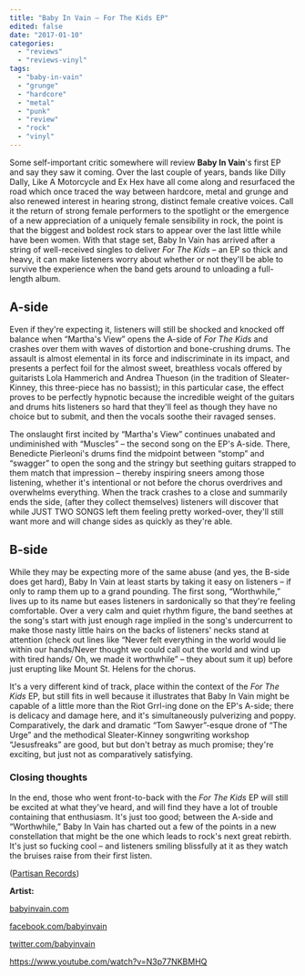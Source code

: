 ```yaml
---
title: "Baby In Vain – For The Kids EP"
edited: false
date: "2017-01-10"
categories:
  - "reviews"
  - "reviews-vinyl"
tags:
  - "baby-in-vain"
  - "grunge"
  - "hardcore"
  - "metal"
  - "punk"
  - "review"
  - "rock"
  - "vinyl"
---
```


Some self-important critic somewhere will review **Baby In Vain**'s first EP and say they saw it coming. Over the last couple of years, bands like Dilly Dally, Like A Motorcycle and Ex Hex have all come along and resurfaced the road which once traced the way between hardcore, metal and grunge and also renewed interest in hearing strong, distinct female creative voices. Call it the return of strong female performers to the spotlight or the emergence of a new appreciation of a uniquely female sensibility in rock, the point is that the biggest and boldest rock stars to appear over the last little while have been women. With that stage set, Baby In Vain has arrived after a string of well-received singles to deliver _For The Kids_ – an EP so thick and heavy, it can make listeners worry about whether or not they'll be able to survive the experience when the band gets around to unloading a full-length album.

## A-side

Even if they're expecting it, listeners will still be shocked and knocked off balance when “Martha's View” opens the A-side of _For The Kids_ and crashes over them with waves of distortion and bone-crushing drums. The assault is almost elemental in its force and indiscriminate in its impact, and presents a perfect foil for the almost sweet, breathless vocals offered by guitarists Lola Hammerich and Andrea Thueson (in the tradition of Sleater-Kinney, this three-piece has no bassist); in this particular case, the effect proves to be perfectly hypnotic because the incredible weight of the guitars and drums hits listeners so hard that they'll feel as though they have no choice but to submit, and then the vocals soothe their ravaged senses.

The onslaught first incited by “Martha's View” continues unabated and undiminished with “Muscles” – the second song on the EP's A-side. There, Benedicte Pierleoni's drums find the midpoint between “stomp” and “swagger” to open the song and the stringy but seething guitars strapped to them match that impression – thereby inspiring sneers among those listening, whether it's intentional or not before the chorus overdrives and overwhelms everything. When the track crashes to a close and summarily ends the side, (after they collect themselves) listeners will discover that while JUST TWO SONGS left them feeling pretty worked-over, they'll still want more and will change sides as quickly as they're able.

## B-side

While they may be expecting more of the same abuse (and yes, the B-side does get hard), Baby In Vain at least starts by taking it easy on listeners – if only to ramp them up to a grand pounding. The first song, “Worthwhile,” lives up to its name but eases listeners in sardonically so that they're feeling comfortable. Over a very calm and quiet rhythm figure, the band seethes at the song's start with just enough rage implied in the song's undercurrent to make those nasty little hairs on the backs of listeners' necks stand at attention (check out lines like “Never felt everything in the world would lie within our hands/Never thought we could call out the world and wind up with tired hands/ Oh, we made it worthwhile” – they about sum it up) before just erupting like Mount St. Helens for the chorus.

It's a very different kind of track, place within the context of the _For The Kids_ EP, but still fits in well because it illustrates that Baby In Vain might be capable of a little more than the Riot Grrl-ing done on the EP's A-side; there is delicacy and damage here, and it's simultaneously pulverizing and poppy. Comparatively, the dark and dramatic “Tom Sawyer”-esque drone of “The Urge” and the methodical Sleater-Kinney songwriting workshop “Jesusfreaks” are good, but but don't betray as much promise; they're exciting, but just not as comparatively satisfying.

### Closing thoughts

In the end, those who went front-to-back with the _For The Kids_ EP will still be excited at what they've heard, and will find they have a lot of trouble containing that enthusiasm. It's just too good; between the A-side and “Worthwhile,” Baby In Vain has charted out a few of the points in a new constellation that might be the one which leads to rock's next great rebirth. It's just so fucking cool – and listeners smiling blissfully at it as they watch the bruises raise from their first listen.

([Partisan Records](http://partisanrecords.com/))

**Artist:**

[babyinvain.com](http://babyinvain.com/en/)

[facebook.com/babyinvain](https://www.facebook.com/babyinvain/)

[twitter.com/babyinvain](https://twitter.com/babyinvain)

https://www.youtube.com/watch?v=N3p77NKBMHQ
